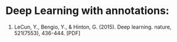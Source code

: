 # Deep Learning with annotations:
1. LeCun, Y., Bengio, Y., & Hinton, G. (2015). Deep learning. nature, 521(7553), 436-444. [PDF]
